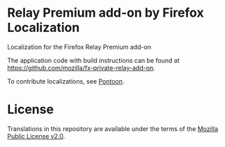 # Relay Premium add-on by Firefox Localization
Localization for the Firefox Relay Premium add-on

The application code with build instructions can be found
at <https://github.com/mozilla/fx-private-relay-add-on>.

To contribute localizations, see
[Pontoon](https://pontoon.mozilla.org/projects/firefox-relay-add-on/).

# License
Translations in this repository are available under the
terms of the [Mozilla Public License v2.0](https://www.mozilla.org/MPL/2.0/).
